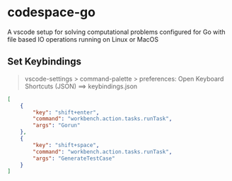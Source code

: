 # codespace-go
A vscode setup for solving computational problems configured for Go with file based IO operations running on Linux or MacOS

Set Keybindings
---
> vscode-settings > command-palette > preferences: Open Keyboard Shortcuts (JSON) ==> keybindings.json

```json
[
    {
        "key": "shift+enter",
        "command": "workbench.action.tasks.runTask",
        "args": "Gorun"
    },
    {
        "key": "shift+space",
        "command": "workbench.action.tasks.runTask",
        "args": "GenerateTestCase"
    }
]
```